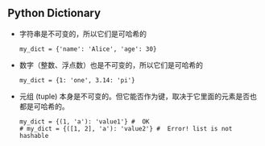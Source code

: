 ## Python Dictionary
+ 字符串是不可变的，所以它们是可哈希的
  ```
  my_dict = {'name': 'Alice', 'age': 30}
  ```
+ 数字（整数、浮点数）也是不可变的，所以它们是可哈希的
  ```
  my_dict = {1: 'one', 3.14: 'pi'}
  ```
+ 元组 (tuple) 本身是不可变的。但它能否作为键，取决于它里面的元素是否也都是可哈希的。
  ```
  my_dict = {(1, 'a'): 'value1'} #  OK
  # my_dict = {([1, 2], 'a'): 'value2'} #  Error! list is not hashable
  ```